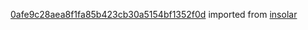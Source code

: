 [0afe9c28aea8f1fa85b423cb30a5154bf1352f0d](https://github.com/insolar/insolar/commit/0afe9c28aea8f1fa85b423cb30a5154bf1352f0d) imported from [insolar](https://github.com/insolar/insolar)
